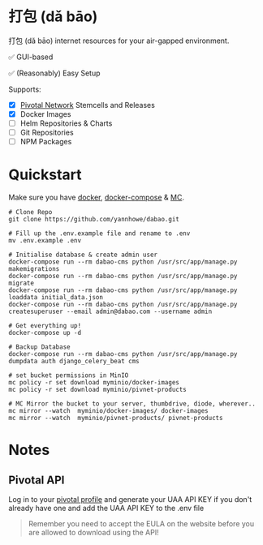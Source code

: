 # 打包 (dǎ bāo)
打包 (dǎ bāo) internet resources for your air-gapped environment.

:white_check_mark: GUI-based

:white_check_mark: (Reasonably) Easy Setup

Supports:
- [x]  [Pivotal Network](https://network.pivotal.io/) Stemcells and Releases
- [x]  Docker Images
- [ ]  Helm Repositories & Charts
- [ ]  Git Repositories
- [ ]  NPM Packages

# Quickstart
Make sure you have [docker](https://docs.docker.com/install/), [docker-compose](https://docs.docker.com/compose/install/) & [MC](https://docs.min.io/docs/minio-client-quickstart-guide.html).
```
# Clone Repo
git clone https://github.com/yannhowe/dabao.git

# Fill up the .env.example file and rename to .env
mv .env.example .env

# Initialise database & create admin user
docker-compose run --rm dabao-cms python /usr/src/app/manage.py makemigrations
docker-compose run --rm dabao-cms python /usr/src/app/manage.py migrate
docker-compose run --rm dabao-cms python /usr/src/app/manage.py loaddata initial_data.json
docker-compose run --rm dabao-cms python /usr/src/app/manage.py createsuperuser --email admin@dabao.com --username admin

# Get everything up!
docker-compose up -d

# Backup Database
docker-compose run --rm dabao-cms python /usr/src/app/manage.py dumpdata auth django_celery_beat cms

# set bucket permissions in MinIO
mc policy -r set download myminio/docker-images
mc policy -r set download myminio/pivnet-products

# MC Mirror the bucket to your server, thumbdrive, diode, wherever..
mc mirror --watch  myminio/docker-images/ docker-images
mc mirror --watch  myminio/pivnet-products/ pivnet-products
```

# Notes
## Pivotal API
Log in to your [pivotal profile](https://network.pivotal.io/users/dashboard/edit-profile) and generate your UAA API KEY if you don't already have one and add the UAA API KEY to the .env file

> Remember you need to accept the EULA on the website before you are allowed to download using the API!
